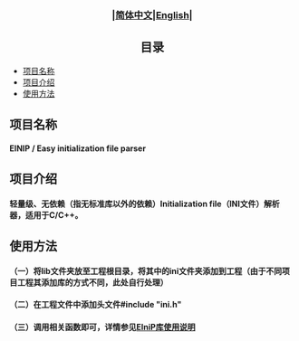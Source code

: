 ### <div align="center">|[简体中文](README.md)|[English](doc/en/README_en.md)|</div>

## <div align="center">目录</div> 
- [项目名称](#项目名称)
- [项目介绍](#项目介绍)
- [使用方法](#使用方法)
       
## 项目名称 
#### EINIP / Easy initialization file parser 

## 项目介绍
#### 轻量级、无依赖（指无标准库以外的依赖）Initialization file（INI文件）解析器，适用于C/C++。
 
## 使用方法
#### （一）将lib文件夹放至工程根目录，将其中的ini文件夹添加到工程（由于不同项目工程其添加库的方式不同，此处自行处理）
#### （二）在工程文件中添加头文件#include "ini.h"
#### （三）调用相关函数即可，详情参见[EIniP库使用说明](doc/cn/EIniP.md)